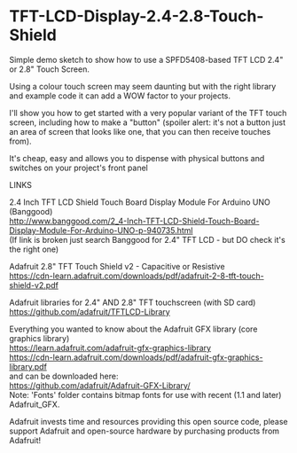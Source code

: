 # TFT-LCD-Display-2.4-2.8-Touch-Shield
Simple demo sketch to show how to use a SPFD5408-based TFT LCD 2.4" or 2.8" Touch Screen.

Using a colour touch screen may seem daunting but with the right library and example code it can add a WOW factor to your projects.
  
I'll show you how to get started with a very popular variant of the TFT touch screen, including how to make a "button" (spoiler alert: it's not a button just an area of screen that looks like one, that you can then receive touches from). 
  
It's cheap, easy and allows you to dispense with physical buttons and switches on your project's front panel






LINKS

2.4 Inch TFT LCD Shield Touch Board Display Module For Arduino UNO (Banggood)  
http://www.banggood.com/2_4-Inch-TFT-LCD-Shield-Touch-Board-Display-Module-For-Arduino-UNO-p-940735.html  
(If link is broken just search Banggood for 2.4" TFT LCD - but DO check it's the right one)  
  
Adafruit 2.8" TFT Touch Shield v2 - Capacitive or Resistive  
https://cdn-learn.adafruit.com/downloads/pdf/adafruit-2-8-tft-touch-shield-v2.pdf  
  
Adafruit libraries for 2.4" AND 2.8" TFT touchscreen (with SD card)  
https://github.com/adafruit/TFTLCD-Library  
  
Everything you wanted to know about the Adafruit GFX library (core graphics library)  
https://learn.adafruit.com/adafruit-gfx-graphics-library  
https://cdn-learn.adafruit.com/downloads/pdf/adafruit-gfx-graphics-library.pdf  
and can be downloaded here:  
https://github.com/adafruit/Adafruit-GFX-Library/  
Note: 'Fonts' folder contains bitmap fonts for use with recent (1.1 and later) Adafruit_GFX.  
  
Adafruit invests time and resources providing this open source code,
please support Adafruit and open-source hardware by purchasing
products from Adafruit!

